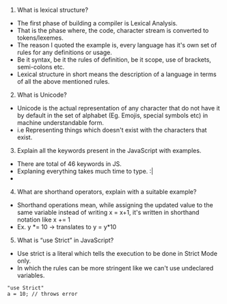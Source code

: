 1. What is lexical structure?
- The first phase of building a compiler is Lexical Analysis.
- That is the phase where, the code, character stream is converted to tokens/lexemes.
- The reason I quoted the example is, every language has it's own set of rules for any definitions or usage.
- Be it syntax, be it the rules of definition, be it scope, use of brackets, semi-colons etc.
- Lexical structure in short means the description of a language in terms of all the above mentioned rules.

2. What is Unicode?
- Unicode is the actual representation of any character that do not have it by default in the set of alphabet (Eg. Emojis, special symbols etc) in machine understandable form.
- i.e Representing things which doesn't exist with the characters that exist.

3. Explain all the keywords present in the JavaScript with examples.
- There are total of 46 keywords in JS.
- Explaning everything takes much time to type. :|
-  
4. What are shorthand operators, explain with a suitable example?
- Shorthand operations mean, while assigning the updated value to the same variable instead of writing x = x+1, it's written in shorthand notation like x += 1
- Ex. y \*= 10 -> translates to y = y\*10
5. What is “use Strict” in JavaScript?
- Use strict is a literal which tells the execution to be done in Strict Mode only.
- In which the rules can be more stringent like we can't use undeclared variables.
```
"use Strict"
a = 10; // throws error 
```
